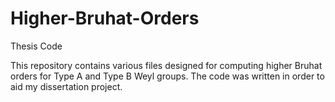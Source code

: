 # Higher-Bruhat-Orders
Thesis Code

This repository contains various files designed for computing higher Bruhat orders for Type A and Type B Weyl groups. 
The code was written in order to aid my dissertation project. 
